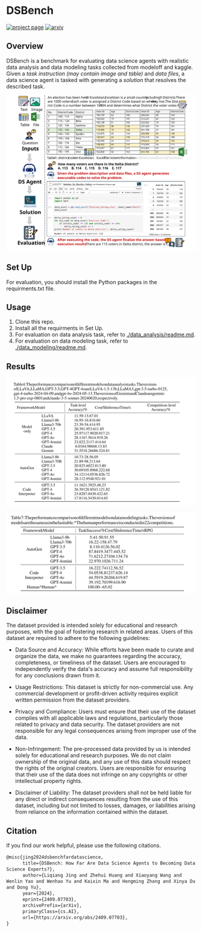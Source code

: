 # DSBench
[![project page](https://img.shields.io/badge/Homepage-DSBench-%3Ccolor%3E)](https://liqiangjing.github.io/dsbench.github.io/)
[![arxiv](https://img.shields.io/badge/arXiv-2409.07703-b31b1b.svg)](https://arxiv.org/abs/2409.07703)

## Overview
DSBench is a benchmark for evaluating data science agents with 
realistic data analysis and data modeling tasks collected from 
modeloff and kaggle. 
Given a *task instruction (may contain image and table)* and
*data files*, a data science agent is tasked with generating 
a *solution* that resolves the described task.

<p align="center">
<img src="figures/overview.svg">
</p>

## Set Up
For evaluation, you should install the Python packages in the requirments.txt file.

## Usage

1. Clone this repo.
2. Install all the requirments in Set Up.
3. For evaluation on data analysis task, refer to [./data_analysis/readme.md](https://github.com/LiqiangJing/DSBench/blob/main/data_analysis/readme.md).
4. For evaluation on data modeling task, refer to [./data_modeling/readme.md](https://github.com/LiqiangJing/DSBench/blob/main/data_modeling/readme.md).

## Results

<p align="center">
<img src="figures/result1.svg">
</p>

<p align="center">
<img src="figures/result2.svg" width="600">
</p>

##  Disclaimer
The dataset provided is intended solely for educational and research purposes, with the goal of fostering research in related areas. Users of this dataset are required to adhere to the following guidelines:

- Data Source and Accuracy: While efforts have been made to curate and organize the data, we make no guarantees regarding the accuracy, completeness, or timeliness of the dataset. Users are encouraged to independently verify the data's accuracy and assume full responsibility for any conclusions drawn from it.

- Usage Restrictions: This dataset is strictly for non-commercial use. Any commercial development or profit-driven activity requires explicit written permission from the dataset providers.

- Privacy and Compliance: Users must ensure that their use of the dataset complies with all applicable laws and regulations, particularly those related to privacy and data security. The dataset providers are not responsible for any legal consequences arising from improper use of the data.

- Non-Infringement: The pre-processed data provided by us is intended solely for educational and research purposes. We do not claim ownership of the original data, and any use of this data should respect the rights of the original creators. Users are responsible for ensuring that their use of the data does not infringe on any copyrights or other intellectual property rights.

- Disclaimer of Liability: The dataset providers shall not be held liable for any direct or indirect consequences resulting from the use of this dataset, including but not limited to losses, damages, or liabilities arising from reliance on the information contained within the dataset.

##  Citation
If you find our work helpful, please use the following citations.
```
@misc{jing2024dsbenchfardatascience,
      title={DSBench: How Far Are Data Science Agents to Becoming Data Science Experts?}, 
      author={Liqiang Jing and Zhehui Huang and Xiaoyang Wang and Wenlin Yao and Wenhao Yu and Kaixin Ma and Hongming Zhang and Xinya Du and Dong Yu},
      year={2024},
      eprint={2409.07703},
      archivePrefix={arXiv},
      primaryClass={cs.AI},
      url={https://arxiv.org/abs/2409.07703}, 
}
```



